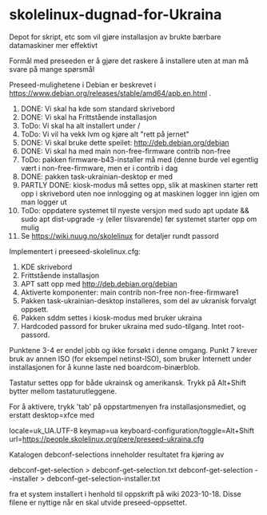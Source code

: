 # skolelinux-dugnad-for-Ukraina

Depot for skript, etc som vil gjøre installasjon av brukte bærbare datamaskiner mer effektivt

Formål med preseeden er å gjøre det raskere å installere uten at man må svare på mange spørsmål

Preseed-mulighetene i Debian er beskrevet i https://www.debian.org/releases/stable/amd64/apb.en.html .

1) DONE: Vi skal ha kde som standard skrivebord
2) DONE: Vi skal ha Frittstående installasjon
3) ToDo: Vi skal ha alt installert under /
4) ToDo: Vi vil ha vekk lvm og kjøre alt "rett på jernet"
5) DONE: Vi skal bruke dette speilet: http://deb.debian.org/debian
6) DONE: Vi skal ha med main non-free-firmware contrib non-free
7) ToDo: pakken firmware-b43-installer må med (denne burde vel egentlig vært i
   non-free-firmware, men er i contrib i dag
8) DONE: pakken task-ukrainian-desktop er med
9) PARTLY DONE: kiosk-modus må settes opp, slik at maskinen starter rett opp i skrivebord
   uten noe innlogging og at maskinen logger inn igjen om man logger ut
10) ToDo: oppdatere systemet til nyeste versjon med sudo apt update && sudo apt dist-upgrade -y (eller tilsvarende) før systemet starter opp om mulig
11) Se https://wiki.nuug.no/skolelinux for detaljer rundt passord

Implementert i preeseed-skolelinux.cfg:

 1) KDE skrivebord
 2) Frittstående installasjon
 5) APT satt opp med http://deb.debian.org/debian
 6) Aktiverte komponenter: main contrib non-free non-free-firmware1
 8) Pakken task-ukrainian-desktop installeres, som del av ukranisk forvalgt oppsett.
 9) Pakken sddm settes i kiosk-modus med bruker ukraina
 10) Hardcoded passord for bruker ukraina med sudo-tilgang.  Intet root-passord.

Punktene 3-4 er endel jobb og ikke forsøkt i denne omgang.
Punkt 7 krever bruk av annen ISO (for eksempel netinst-ISO), som bruker Internett
under installasjonen for å kunne laste ned boardcom-binærblob.

Tastatur settes opp for både ukrainsk og amerikansk.  Trykk på Alt+Shift bytter mellom
tastaturutleggene.

For å aktivere, trykk 'tab' på oppstartmenyen fra installasjonsmediet, og erstatt
desktop=xfce med

  locale=uk_UA.UTF-8 keymap=ua keyboard-configuration/toggle=Alt+Shift url=https://people.skolelinux.org/pere/preseed-ukraina.cfg

Katalogen debconf-selections inneholder resultatet fra kjøring av

  debconf-get-selection > debconf-get-selection.txt
  debconf-get-selection --installer > debconf-get-selection-installer.txt

fra et system installert i henhold til oppskrift på wiki 2023-10-18.  Disse filene
er nyttige når en skal utvide preseed-oppsettet.
